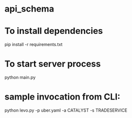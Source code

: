 # api_schema
# To install dependencies
pip install -r requirements.txt

# To start server process
python main.py
 
# sample invocation from CLI:
python levo.py -p uber.yaml -a CATALYST -s TRADESERVICE
